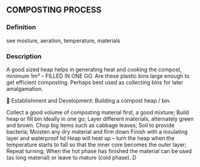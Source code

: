 ## COMPOSTING PROCESS
### Definition
see mosture, aeration, temperature, materials

### Description
A good sized heap helps in generating heat and cooking the compost, minimum 1m³ – FILLED IN ONE GO.
Are these plastic bins large enough to get efficient composting. Perhaps best used as collecting bins for later amalgamation.


Establishment and Development:
Building a compost heap / bin.

Collect a good volume of composting material first, a good mixture;
Build heap or fill bin ideally in one go;
Layer different materials, alternately green and brown.
Chop big items such as cabbage leaves;
Soil to provide bacteria;
Moisten any dry material and firm  down 
Finish with a insulating layer and waterproof lid 
Heap will heat up – turn the heap when the temperature starts to fall so that the inner core becomes the outer layer;
Repeat turning;
When the hot phase has finished the material can be used (as long material) or leave to mature (cold phase).
D

